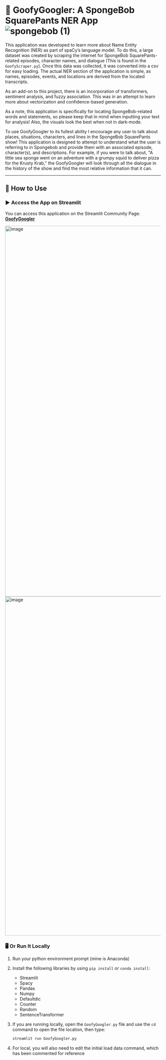 # 🧽 GoofyGoogler: A SpongeBob SquarePants NER App ![spongebob (1)](https://github.com/user-attachments/assets/9ff2023e-b210-4fdd-b933-d8518df044dd)


This application was developed to learn more about Name Entity Recognition (NER) as part of spaCy’s language model. To do this, a large dataset was created by scraping the internet for SpongeBob SquarePants-related episodes, character names, and dialogue (This is found in the `GoofyScraper.py`). Once this data was collected, it was converted into a csv for easy loading. The actual NER section of the application is simple, as names, episodes, events, and locations are derived from the located transcripts.

As an add-on to this project, there is an incorporation of transformers, sentiment analysis, and fuzzy association. This was in an attempt to learn more about vectorization and confidence-based generation.

As a note, this application is specifically for locating SpongeBob-related words and statements, so please keep that in mind when inputting your text for analysis! Also, the visuals look the best when not in dark-mode.

To use GoofyGoogler to its fullest ability I encourage any user to talk about places, situations, characters, and lines in the SpongeBob SquarePants show! This application is designed to attempt to understand what the user is referring to in Spongebob and provide them with an associated episode, character(s), and descriptions. For example, if you were to talk about, "A little sea sponge went on an adventure with a grumpy squid to deliver pizza for the Krusty Krab," the GoofyGoogler will look through all the dialogue in the history of the show and find the most relative information that it can.


---

## 🚀 How to Use

### ▶️ Access the App on Streamlit
You can access this application on the Streamlit Community Page:  
**[GoofyGoogler](https://goofygooglr.streamlit.app/)**

<img width="1198" alt="image" src="https://github.com/user-attachments/assets/65db3e6e-1d4e-4c08-a6f0-fd4eeb639067" />


<img width="1096" alt="image" src="https://github.com/user-attachments/assets/1233957d-83c4-4042-a7dd-59dc0cf5e0d0" />



### 🖥 Or Run It Locally

1. Run your python environment prompt (mine is Anaconda)

2. Install the following libraries by using `pip install` or `conda install`:

   - Streamlit  
   - Spacy  
   - Pandas  
   - Numpy  
   - Defaultdic  
   - Counter  
   - Random  
   - SentenceTransformer  

3. If you are running locally, open the `GoofyGoogler.py` file and use the `cd` command to open the file location, then type:

   ```bash
   streamlit run GoofyGoogler.py
4. For local, you will also need to edit the initial load data command, which has been commented for reference
